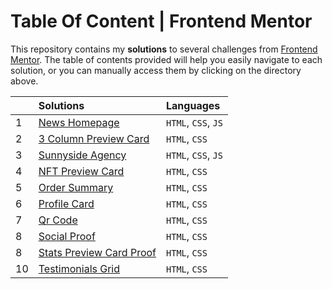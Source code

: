 ﻿# Table Of Content | Frontend Mentor

This repository contains my **solutions** to several challenges from [Frontend Mentor](https://www.frontendmentor.io/challenges). The table of contents provided will help you easily navigate to each solution, or you can manually access them by clicking on the directory above.

|     | Solutions                                                                                                           | Languages           |
| :-- | :------------------------------------------------------------------------------------------------------------------ | :------------------ |
| 1   | [News Homepage](https://github.com/pperdana/frontend-mentor/tree/main/news-homepage)                                | `HTML`, `CSS`, `JS` |
| 2   | [3 Column Preview Card](https://github.com/pperdana/frontend-mentor/tree/main/3-column-preview-card-component-main) | `HTML`, `CSS`       |
| 3   | [Sunnyside Agency](https://github.com/pperdana/frontend-mentor/tree/main/sunnyside-agency)                          | `HTML`, `CSS`, `JS` |
| 4   | [NFT Preview Card](https://github.com/pperdana/frontend-mentor/tree/main/nft-preview-card-component-main)           | `HTML`, `CSS`       |
| 5   | [Order Summary](https://github.com/pperdana/frontend-mentor/tree/main/order-summary-component-main)                 | `HTML`, `CSS`       |
| 6   | [Profile Card](https://github.com/pperdana/frontend-mentor/tree/main/profile-card-component-main)                   | `HTML`, `CSS`       |
| 7   | [Qr Code](https://github.com/pperdana/frontend-mentor/tree/main/qr-code-component-main)                             | `HTML`, `CSS`       |
| 8   | [Social Proof](https://github.com/pperdana/frontend-mentor/tree/main/social-proof-section-master)                   | `HTML`, `CSS`       |
| 8   | [Stats Preview Card Proof](https://github.com/pperdana/frontend-mentor/tree/main/stats-preview-card-component-main) | `HTML`, `CSS`       |
| 10  | [Testimonials Grid](https://github.com/pperdana/frontend-mentor/tree/main/testimonials-grid-section-main)           | `HTML`, `CSS`       |
